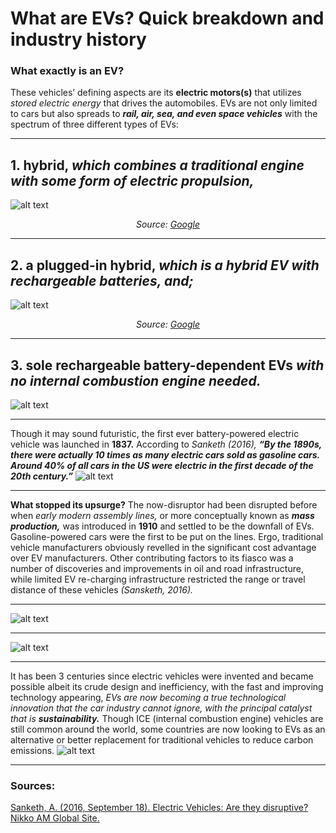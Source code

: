 # What are EVs? Quick breakdown and industry history
### What exactly is an EV?
These vehicles’ defining aspects are its **electric motors(s)** that utilizes _stored electric energy_ that drives the automobiles. EVs are not only limited to cars but also spreads to **_rail, air, sea, and even space vehicles_** with the spectrum of three different types of EVs: 

***
## **1. hybrid,** _which combines a traditional engine with some form of electric propulsion,_
![alt text](https://afdc.energy.gov/files/vehicles/hybrid-high-res.jpg) 
<p align="center"><em>Source: <a href = "https://afdc.energy.gov/sp/assets/car_pages/hybrid-f9d22d6d16eeb332f3b765c7ab431e07803163d716d7cb5f5e786230cd556495.jpg">Google </a></em></p>

***
## **2. a plugged-in hybrid,** _which is a hybrid EV with rechargeable batteries, and;_

![alt text](https://www.toyota.com.cn/innovation/environmental_technology/plugin_hybrid/images/plugin_hybrid_img01.jpg)
<p align="center"><em>Source: <a href = "https://www.toyota.com.cn/innovation/environmental_technology/plugin_hybrid/images/plugin_hybrid_img01.jpg">Google </a></em></p>
  
***
## **3. sole rechargeable battery-dependent EVs** _with no internal combustion engine needed._
![alt text](https://9to5mac.com/wp-content/uploads/sites/6/2017/07/catl-e1488341001584.jpg?quality=82&strip=all)


***
Though it may sound futuristic, the first ever battery-powered electric vehicle was launched in **1837.** According to _Sanketh (2016),_ **_“By the 1890s, there were actually 10 times as many electric cars sold as gasoline cars. Around 40% of all cars in the US were electric in the first decade of the 20th century.”_**
![alt text](https://cdn.hswstatic.com/gif/electric-car-age-1200x800.jpg)

***
**What stopped its upsurge?** The now-disruptor had been disrupted before when _early modern assembly lines,_ or more conceptually known as **_mass production,_**
was introduced in **1910** and settled to be the downfall of EVs. Gasoline-powered cars were the first to be put on the lines. Ergo, traditional vehicle manufacturers 
obviously revelled in the significant cost advantage over EV manufacturers. Other contributing factors to its fiasco was a number of discoveries and improvements 
in oil and road infrastructure, while limited EV re-charging infrastructure restricted the range or travel distance of these vehicles _(Sansketh, 2016)._
***
![alt text](https://i.pinimg.com/originals/cb/53/b3/cb53b30d87ec824f82ef386d9646122e.jpg)
***
![alt text](https://images.fineartamerica.com/images-medium-large-5/oil-and-gas-refinery-old-antique-pinhole-style-christian-lagereek.jpg)

***
It has been 3 centuries since electric vehicles were invented and became possible albeit its crude design and inefficiency, with the fast and improving technology
appearing, _EVs are now becoming a true technological innovation that the car industry cannot ignore, with the principal catalyst that is **sustainability.**_ 
Though ICE (internal combustion engine) vehicles are still common around the world, some countries are now looking to EVs as an alternative or better replacement 
for traditional vehicles to reduce carbon emissions.
![alt text](https://youmatter.world/app/uploads/sites/2/2018/09/electric-car-eco-friendly-sustainable.jpg)
<br>

***
### Sources:
[Sanketh, A. (2016, September 18). Electric Vehicles: Are they disruptive? Nikko AM Global Site.](https://en.nikkoam.com/articles/2016/09/electric-vehicles-are-they-disruptive)

